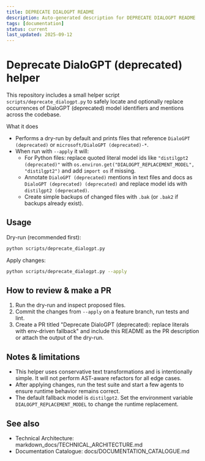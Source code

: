 ```yaml
---
title: DEPRECATE DIALOGPT README
description: Auto-generated description for DEPRECATE DIALOGPT README
tags: [documentation]
status: current
last_updated: 2025-09-12
---
```


Deprecate DialoGPT (deprecated) helper
==========================

This repository includes a small helper script `scripts/deprecate_dialogpt.py` to safely locate and optionally replace occurrences of DialoGPT (deprecated) model identifiers and mentions across the codebase.

What it does
- Performs a dry-run by default and prints files that reference `DialoGPT (deprecated)` or `microsoft/DialoGPT (deprecated)-*`.
- When run with `--apply` it will:
  - For Python files: replace quoted literal model ids like `"distilgpt2 (deprecated)"` with
    `os.environ.get("DIALOGPT_REPLACEMENT_MODEL", "distilgpt2")` and add `import os` if missing.
  - Annotate `DialoGPT (deprecated)` mentions in text files and docs as `DialoGPT (deprecated) (deprecated)` and replace model ids with `distilgpt2 (deprecated)`.
  - Create simple backups of changed files with `.bak` (or `.bak2` if backups already exist).

Usage
-----
Dry-run (recommended first):

```bash
python scripts/deprecate_dialogpt.py
```

Apply changes:

```bash
python scripts/deprecate_dialogpt.py --apply
```

How to review & make a PR
-------------------------
1. Run the dry-run and inspect proposed files.
2. Commit the changes from `--apply` on a feature branch, run tests and lint.
3. Create a PR titled "Deprecate DialoGPT (deprecated): replace literals with env-driven fallback" and include this README as the PR description or attach the output of the dry-run.

Notes & limitations
-------------------
- This helper uses conservative text transformations and is intentionally simple. It will not perform AST-aware refactors for all edge cases.
- After applying changes, run the test suite and start a few agents to ensure runtime behavior remains correct.
- The default fallback model is `distilgpt2`. Set the environment variable `DIALOGPT_REPLACEMENT_MODEL` to change the runtime replacement.

## See also

- Technical Architecture: markdown_docs/TECHNICAL_ARCHITECTURE.md
- Documentation Catalogue: docs/DOCUMENTATION_CATALOGUE.md

